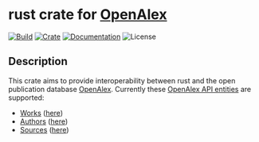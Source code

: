 # rust crate for [OpenAlex](https://docs.openalex.org/)
[![Build](https://github.com/0x6e66/openalex/actions/workflows/rust.yml/badge.svg)](https://github.com/0x6e66/openalex/actions/workflows/rust.yml)
[![Crate](https://img.shields.io/crates/v/openalex.svg)](https://crates.io/crates/openalex)
[![Documentation](https://img.shields.io/docsrs/openalex?label=docs.rs)](https://docs.rs/openalex)
![License](https://img.shields.io/crates/l/openalex)

## Description
This crate aims to provide interoperability between rust and the open publication database [OpenAlex](https://docs.openalex.org/). Currently these [OpenAlex API entities](https://docs.openalex.org/api-entities/entities-overview) are supported:
- [Works](https://docs.openalex.org/api-entities/works) ([here](./src/types/work.rs))
- [Authors](https://docs.openalex.org/api-entities/authors) ([here](./src/types/author.rs))
- [Sources](https://docs.openalex.org/api-entities/sources) ([here](./src/types/source.rs))